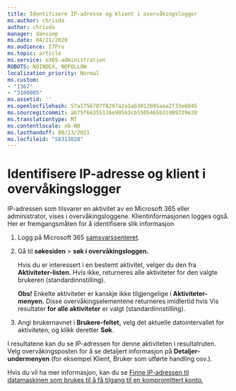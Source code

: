 ```yaml
---
title: Identifisere IP-adresse og klient i overvåkingslogger
ms.author: chrisda
author: chrisda
manager: dansimp
ms.date: 04/21/2020
ms.audience: ITPro
ms.topic: article
ms.service: o365-administration
ROBOTS: NOINDEX, NOFOLLOW
localization_priority: Normal
ms.custom:
- "1367"
- "3100005"
ms.assetid: ''
ms.openlocfilehash: 57a1756787f8297a2a1ab3012b95aaa2f33e6045
ms.sourcegitcommit: ab75f66355116e995b3cb5505465b31989339e28
ms.translationtype: MT
ms.contentlocale: nb-NO
ms.lasthandoff: 08/13/2021
ms.locfileid: "58313028"
---
```

# <a name="identify-ip-address-and-client-in-audit-logs"></a>Identifisere IP-adresse og klient i overvåkingslogger

IP-adressen som tilsvarer en aktivitet av en Microsoft 365 eller administrator, vises i overvåkingsloggene. Klientinformasjonen logges også. Her er fremgangsmåten for å identifisere slik informasjon

1. Logg på Microsoft 365 [samsvarssenteret](https://protection.office.com/).

2. Gå til **søkesiden**  >  **søk i overvåkingsloggen.**

   Hvis du er interessert i en bestemt aktivitet, velger du den fra **Aktiviteter-listen.** Hvis ikke, returneres alle aktiviteter for den valgte brukeren (standardinnstilling).

   **Obs!** Enkelte aktiviteter er kanskje ikke tilgjengelige i **Aktiviteter-menyen.** Disse overvåkingselementene returneres imidlertid hvis Vis resultater **for alle aktiviteter** er valgt (standardinnstilling).

3. Angi brukernavnet i **Brukere-feltet,** velg det aktuelle datointervallet for aktiviteten, og klikk deretter **Søk**.

I resultatene kan du se IP-adressen for denne aktiviteten i resultatruten. Velg overvåkingsposten for å se detaljert informasjon på **Detaljer-undermenyen** (for eksempel Klient, Bruker som utførte handling osv.).

Hvis du vil ha mer informasjon, kan du se [Finne IP-adressen til datamaskinen som brukes til å få tilgang til en kompromittert konto.](https://docs.microsoft.com/microsoft-365/compliance/auditing-troubleshooting-scenarios#find-the-ip-address-of-the-computer-used-to-access-a-compromised-account)
